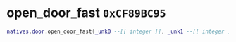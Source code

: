 # open_door_fast `0xCF89BC95`

```lua
natives.door.open_door_fast(_unk0 --[[ integer ]], _unk1 --[[ integer ]])
```